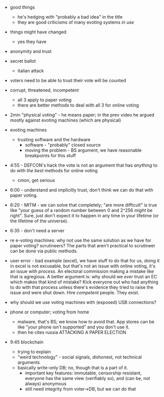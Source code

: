 - good things
  - he's hedging with "probably a bad idea" in the title
  - they are good criticisms of many evoting systems *in use*

- things might have changed
  - yes they have

- anonymity and trust

- secret ballot
  - italian attack
- voters need to be able to trust their vote will be counted
- corrupt, threatened, incompetent
  - all 3 apply to paper voting
  - there are better methods to deal with all 3 for online voting
- 2min "physical voting" - he means paper; in the prev video he argued mostly against evoting machines (which are physical)
- evoting machines
  - trusting software and the hardware
    - software - "probably" closed source
    - moving the problem - BS argument, we have reasonable breakpoints for this stuff
- 4:55 - DEFCON's hack the vote is not an argument that has *anything* to do with *the best* methods for online voting
  - cmon, get serious
- 6:00 - understand and implicitly trust, don't think we can do that with paper voting.
- 6:20 - MITM - we can solve that completely; "are more difficult" is true like "your guess of a random number between 0 and 2^256 *might* be right". Sure, just don't expect it to happen in any time in your lifetime (or the lifetime of the universe).
- 6:35 - don't need a server
- re e-voting machines: why not use the same solution as we have for paper voting? scrutineers? The parts that aren't practical to scrutineer can be done via public methods.
- user error - bad example (excel), we have stuff to do that for us, doing it in excel is not excusable, but that's not an issue with online voting, it's an issue with *process*. An electoral commission making a mistake like that is agregious. A better argument is: why should we *ever* trust an EC which makes that kind of mistake? Kick everyone out who had anything to do with that process unless there's evidence they tried to raise the issue and were shut down. Hire *competent* people. They exist.
- why should we use voting machines with (exposed) USB connections?
- phone or computer; voting from home
  - malware, that's BS; we know how to avoid that. App stores can be like "your phone isn't supported" and you don't use it.
  - then he cites russia ATTACKING A PAPER ELECTION

- 9:45 blockchain
  - trying to explain
  - "weird technology" - social signals, dishonest, not technical arguments
  - basically write-only DB; no, though that is a part of it.
    - important key features: immutable, censorship resistant, everyone has the same view (verifiably so), and (can be, not always) anonymous
    - still need integrity from voter->DB, but we can do that
